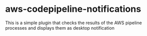 # aws-codepipeline-notifications
This is a simple plugin that checks the results of the AWS pipeline processes and displays them as desktop notification
